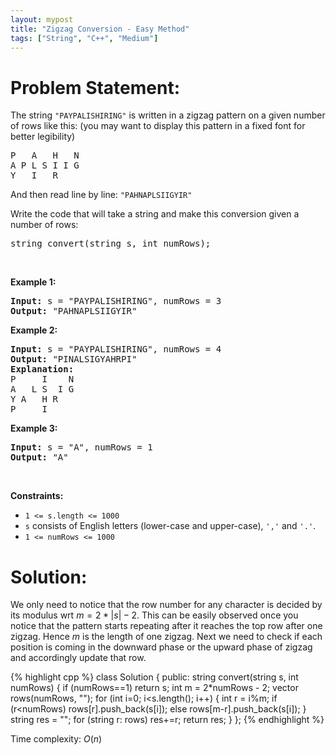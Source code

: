 ```yaml
---
layout: mypost
title: "Zigzag Conversion - Easy Method"
tags: ["String", "C++", "Medium"]
---
```

# Problem Statement:
<p>The string <code>&quot;PAYPALISHIRING&quot;</code> is written in a zigzag pattern on a given number of rows like this: (you may want to display this pattern in a fixed font for better legibility)</p>

<pre>
P   A   H   N
A P L S I I G
Y   I   R
</pre>

<p>And then read line by line: <code>&quot;PAHNAPLSIIGYIR&quot;</code></p>

<p>Write the code that will take a string and make this conversion given a number of rows:</p>

<pre>
string convert(string s, int numRows);
</pre>

<p>&nbsp;</p>
<p><strong class="example">Example 1:</strong></p>

<pre>
<strong>Input:</strong> s = &quot;PAYPALISHIRING&quot;, numRows = 3
<strong>Output:</strong> &quot;PAHNAPLSIIGYIR&quot;
</pre>

<p><strong class="example">Example 2:</strong></p>

<pre>
<strong>Input:</strong> s = &quot;PAYPALISHIRING&quot;, numRows = 4
<strong>Output:</strong> &quot;PINALSIGYAHRPI&quot;
<strong>Explanation:</strong>
P     I    N
A   L S  I G
Y A   H R
P     I
</pre>

<p><strong class="example">Example 3:</strong></p>

<pre>
<strong>Input:</strong> s = &quot;A&quot;, numRows = 1
<strong>Output:</strong> &quot;A&quot;
</pre>

<p>&nbsp;</p>
<p><strong>Constraints:</strong></p>

<ul>
	<li><code>1 &lt;= s.length &lt;= 1000</code></li>
	<li><code>s</code> consists of English letters (lower-case and upper-case), <code>&#39;,&#39;</code> and <code>&#39;.&#39;</code>.</li>
	<li><code>1 &lt;= numRows &lt;= 1000</code></li>
</ul>

# Solution:
We only need to notice that the row number for any character is decided by its modulus wrt $m=2*|s|-2$. This can be easily observed once you notice that the pattern starts repeating after it reaches the top row after one zigzag. Hence $m$ is the length of one zigzag. Next we need to check if each position is coming in the downward phase or the upward phase of zigzag and accordingly update that row.

 {% highlight cpp %} 
class Solution {
public:
    string convert(string s, int numRows) 
    {
        if (numRows==1) return s;
        int m = 2*numRows - 2;
        vector<string> rows(numRows, "");
        for (int i=0; i<s.length(); i++)
        {
            int r = i%m;
            if (r<numRows) rows[r].push_back(s[i]);
            else rows[m-r].push_back(s[i]);
        }
        string res = "";
        for (string r: rows) res+=r;
        return res;
    }
};
 {% endhighlight %}

Time complexity: $O(n)$
